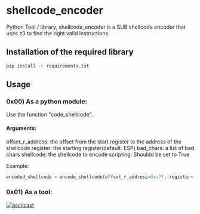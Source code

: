 # shellcode_encoder

Python Tool / library, shellcode_encoder is a SUB shellcode encoder that uses z3 to find the right valid instructions.

## Installation of the required library

```bash
pip install -r requirements.txt
```

## Usage

### 0x00) As a python module:
Use the function "code_shellcode".

#### Arguments:
offset_r_address: the offset from the start register to the address of the shellcode
register: the starting register(default: ESP)
bad_chars: a list of bad chars
shellcode: the shellcode to encode
scripting: Shouldd be set to True

Example:
```python
encoded_shellcode = encode_shellcode(offset_r_address=0xc7f, register='esp', bad_chars=[], shellcode="\x41\x42\x43\x44", scripting=True)
```


### 0x01) As a tool:

[![asciicast](https://asciinema.org/a/VeWxsxygmD0j1D0XNmfEIxyfv.svg)](https://asciinema.org/a/VeWxsxygmD0j1D0XNmfEIxyfv)